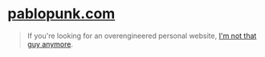 # [pablopunk.com](https://pablopunk.com)

> If you're looking for an overengineered personal website, [I'm not that guy anymore](https://github.com/pablopunk/pablopunk.com/pull/142).
